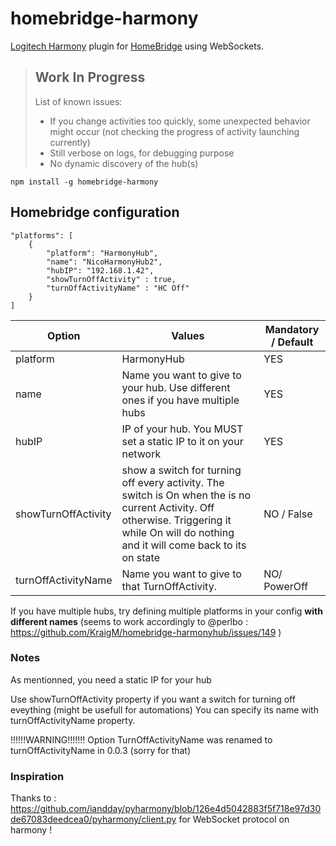 # homebridge-harmony

[Logitech Harmony](https://www.myharmony.com/en-us/) plugin for [HomeBridge](https://github.com/nfarina/homebridge) using WebSockets.

> ## Work In Progress
>
> List of known issues:
> * If you change activities too quickly, some unexpected behavior might occur (not checking the progress of activity launching currently)
> * Still verbose on logs, for debugging purpose
> * No dynamic discovery of the hub(s)

`npm install -g homebridge-harmony`

## Homebridge configuration

    "platforms": [
        {
            "platform": "HarmonyHub",
            "name": "NicoHarmonyHub2",
            "hubIP": "192.168.1.42",
            "showTurnOffActivity" : true,
            "turnOffActivityName" : "HC Off"
        }
    ]

| Option        | Values           | Mandatory / Default  |
| ------------- |-------------| -----|
| platform      | HarmonyHub | YES |
| name      | Name you want to give to your hub. Use different ones if you have multiple hubs     |   YES |
| hubIP | IP of your hub. You MUST set a static IP to it on your network      |    YES |
| showTurnOffActivity | show a switch for turning off every activity. The switch is On when the is no current Activity. Off otherwise. Triggering it while On will do nothing and it will come back to its on state     |    NO / False |
| turnOffActivityName | Name you want to give to that TurnOffActivity.      |    NO/ PowerOff |


If you have multiple hubs, try defining multiple platforms in your config **with different names** (seems to work accordingly to @perlbo : https://github.com/KraigM/homebridge-harmonyhub/issues/149 )

### Notes

As mentionned, you need a static IP for your hub

Use showTurnOffActivity property if you want a switch for turning off eveything (might be usefull for automations)
You can specify its name with turnOffActivityName property.


!!!!!!WARNING!!!!!!!
Option TurnOffActivityName was renamed to turnOffActivityName in 0.0.3 (sorry for that)

### Inspiration

Thanks to : https://github.com/iandday/pyharmony/blob/126e4d5042883f5f718e97d30de67083deedcea0/pyharmony/client.py
for WebSocket protocol on harmony !


